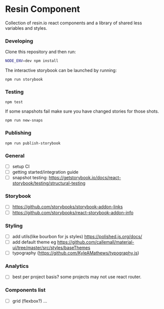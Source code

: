 # Resin Component

Collection of resin.io react components and a library of shared less
variables and styles.

### Developing

Clone this repository and then run:

```sh
NODE_ENV=dev npm install
```

The interactive storybook can be launched by running:

```
npm run storybook
```

### Testing
```
npm test
```

If some snapshots fail make sure you have changed stories for those shots.
```
npm run new-snaps
```

### Publishing

```
npm run publish-storybook
```

### General
- [ ] setup CI
- [ ] getting started/integration guide
- [ ] snapshot testing: https://getstorybook.io/docs/react-storybook/testing/structural-testing

### Storybook
- [ ] https://github.com/storybooks/storybook-addon-links
- [ ] https://github.com/storybooks/react-storybook-addon-info

### Styling
- [ ] add utils(like bourbon for js styles) https://polished.js.org/docs/
- [ ] add default theme eg https://github.com/callemall/material-ui/tree/master/src/styles/baseThemes
- [ ] typography (https://github.com/KyleAMathews/typography.js)

### Analytics
- [ ] best per project basis? some projects may not use react router.  

### Components list
- [ ] grid (flexbox?)
...
